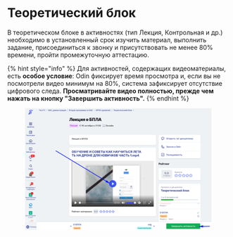 # Теоретический блок

В теоретическом блоке в активностях (тип Лекция, Контрольная и др.) необходимо в установленный срок изучить материал, выполнить задание, присоединиться к звонку и присутствовать не менее 80% времени, пройти промежуточную аттестацию.

{% hint style="info" %}
Для активностей, содержащих видеоматериалы, есть **особое условие**: Odin фиксирует время просмотра и, если вы не посмотрели видео минимум на 80%, система зафиксирует отсутствие цифрового следа. **Просматривайте видео полностью, прежде чем нажать на кнопку "Завершить активность".**
{% endhint %}

<figure><img src="../.gitbook/assets/image (57).png" alt=""><figcaption></figcaption></figure>
